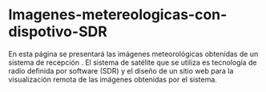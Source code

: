 # Imagenes-metereologicas-con-dispotivo-SDR
En esta página se presentará las imágenes meteorológicas obtenidas de un sistema de recepción . El sistema de satélite que se utiliza es tecnología de radio definida por software (SDR) y el diseño de un sitio web para la visualización remota de las imágenes obtenidas por el sistema.
